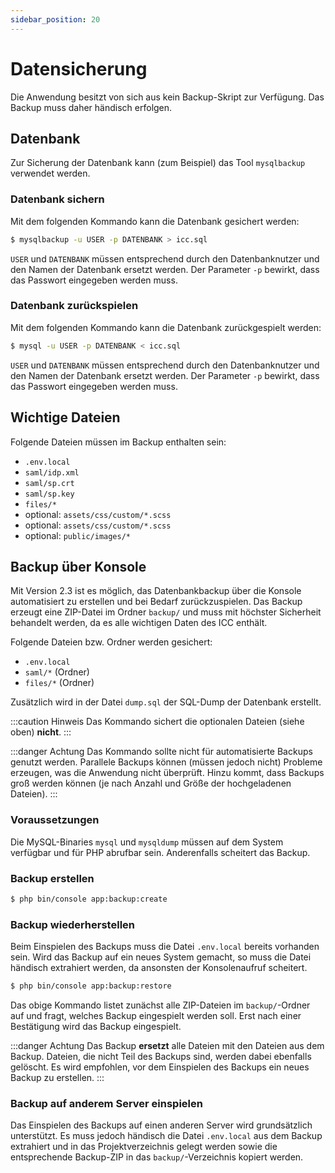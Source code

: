 ```yaml
---
sidebar_position: 20
---
```


# Datensicherung

Die Anwendung besitzt von sich aus kein Backup-Skript zur Verfügung. Das Backup muss daher händisch erfolgen.

## Datenbank

Zur Sicherung der Datenbank kann (zum Beispiel) das Tool `mysqlbackup` verwendet werden.

### Datenbank sichern

Mit dem folgenden Kommando kann die Datenbank gesichert werden:

```bash
$ mysqlbackup -u USER -p DATENBANK > icc.sql
```

`USER` und `DATENBANK` müssen entsprechend durch den Datenbanknutzer und den Namen der Datenbank ersetzt werden. Der
Parameter `-p` bewirkt, dass das Passwort eingegeben werden muss.

### Datenbank zurückspielen

Mit dem folgenden Kommando kann die Datenbank zurückgespielt werden:

```bash
$ mysql -u USER -p DATENBANK < icc.sql
```

`USER` und `DATENBANK` müssen entsprechend durch den Datenbanknutzer und den Namen der Datenbank ersetzt werden. Der
Parameter `-p` bewirkt, dass das Passwort eingegeben werden muss.

## Wichtige Dateien

Folgende Dateien müssen im Backup enthalten sein:

* `.env.local`
* `saml/idp.xml`
* `saml/sp.crt`
* `saml/sp.key`
* `files/*`
* optional: `assets/css/custom/*.scss`
* optional: `assets/css/custom/*.scss`
* optional: `public/images/*`

## Backup über Konsole

Mit Version 2.3 ist es möglich, das Datenbankbackup über die Konsole automatisiert zu erstellen und bei Bedarf zurückzuspielen.
Das Backup erzeugt eine ZIP-Datei im Ordner `backup/` und muss mit höchster Sicherheit behandelt werden, da es alle wichtigen
Daten des ICC enthält.

Folgende Dateien bzw. Ordner werden gesichert:

* `.env.local`
* `saml/*` (Ordner)
* `files/*` (Ordner)

Zusätzlich wird in der Datei `dump.sql` der SQL-Dump der Datenbank erstellt.

:::caution Hinweis
Das Kommando sichert die optionalen Dateien (siehe oben) **nicht**.
:::

:::danger Achtung
Das Kommando sollte nicht für automatisierte Backups genutzt werden. Parallele Backups können (müssen jedoch nicht) Probleme
erzeugen, was die Anwendung nicht überprüft. Hinzu kommt, dass Backups groß werden können (je nach Anzahl und Größe der
hochgeladenen Dateien).
:::

### Voraussetzungen

Die MySQL-Binaries `mysql` und `mysqldump` müssen auf dem System verfügbar und für PHP abrufbar sein. Anderenfalls scheitert
das Backup.

### Backup erstellen

```bash
$ php bin/console app:backup:create
```

### Backup wiederherstellen

Beim Einspielen des Backups muss die Datei `.env.local` bereits vorhanden sein. Wird das Backup auf ein neues System gemacht,
so muss die Datei händisch extrahiert werden, da ansonsten der Konsolenaufruf scheitert.

```bash
$ php bin/console app:backup:restore
```

Das obige Kommando listet zunächst alle ZIP-Dateien im `backup/`-Ordner auf und fragt, welches Backup eingespielt werden soll.
Erst nach einer Bestätigung wird das Backup eingespielt.

:::danger Achtung
Das Backup **ersetzt** alle Dateien mit den Dateien aus dem Backup. Dateien, die nicht Teil des Backups sind, werden dabei
ebenfalls gelöscht. Es wird empfohlen, vor dem Einspielen des Backups ein neues Backup zu erstellen.
:::

### Backup auf anderem Server einspielen

Das Einspielen des Backups auf einen anderen Server wird grundsätzlich unterstützt. Es muss jedoch händisch die Datei `.env.local`
aus dem Backup extrahiert und in das Projektverzeichnis gelegt werden sowie die entsprechende Backup-ZIP in das `backup/`-Verzeichnis
kopiert werden.